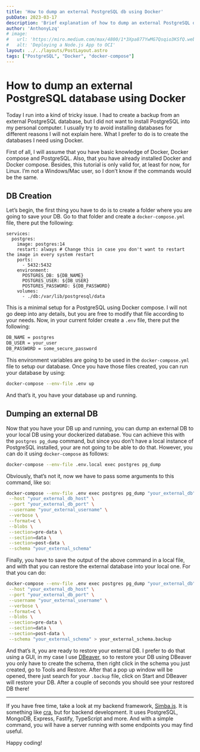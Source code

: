 ```yaml
---
title: 'How to dump an external PostgreSQL db using Docker'
pubDate: 2023-03-17
description: 'Brief explanation of how to dump an external PostgreSQL database using Docker'
author: 'AnthonyLzq'
# image:
#   url: 'https://miro.medium.com/max/4800/1*3Xpa877YwMG7Qsqio3KSfQ.webp'
#   alt: 'Deploying a Node.js App to OCI'
layout: ../../layouts/PostLayout.astro
tags: ["PostgreSQL", "Docker", "docker-compose"]
---
```


# How to dump an external PostgreSQL database using Docker

Today I run into a kind of tricky issue. I had to create a backup from an external PostgreSQL database, but I did not want to install PostgreSQL into my personal computer. I usually try to avoid installing databases for different reasons I will not explain here. What I prefer to do is to create the databases I need using Docker.

First of all, I will assume that you have basic knowledge of Docker, Docker compose and PostgreSQL. Also, that you have already installed Docker and Docker compose. Besides, this tutorial is only valid for, at least for now, for Linux. I’m not a Windows/Mac user, so I don’t know if the commands would be the same.

## DB Creation

Let’s begin, the first thing you have to do is to create a folder where you are going to save your DB. Go to that folder and create a `docker-compose.yml` file, there put the following:

```docker-compose
services:
  postgres:
    image: postgres:14
    restart: always # Change this in case you don't want to restart the image in every system restart
    ports:
      - 5432:5432
    environment:
      POSTGRES_DB: ${DB_NAME}
      POSTGRES_USER: ${DB_USER}
      POSTGRES_PASSWORD: ${DB_PASSWORD}
    volumes:
      - ./db:/var/lib/postgresql/data
```

This is a minimal setup for a PostgreSQL using Docker compose. I will not go deep into any details, but you are free to modify that file according to your needs. Now, in your current folder create a `.env` file, there put the following:

```bash
DB_NAME = postgres
DB_USER = your_user
DB_PASSWORD = some_secure_password
```

This environment variables are going to be used in the `docker-compose.yml` file to setup our database. Once you have those files created, you can run your database by using:

```bash
docker-compose --env-file .env up
```

And that’s it, you have your database up and running.

## Dumping an external DB

Now that you have your DB up and running, you can dump an external DB to your local DB using your dockerized database. You can achieve this with the `postgres pg_dump` command, but since you don’t have a local instance of PostgreSQL installed, your are not going to be able to do that. However, you can do it using `docker-compose` as follows:

```bash
docker-compose --env-file .env.local exec postgres pg_dump
```

Obviously, that’s not it, now we have to pass some arguments to this command, like so:

```bash
docker-compose --env-file .env exec postgres pg_dump "your_external_db" \
 --host "your_external_db_host" \
 --port "your_external_db_port" \
 --username "your_external_username" \
 --verbose \
 --format=c \
 --blobs \
 --section=pre-data \
 --section=data \
 --section=post-data \
 --schema "your_external_schema"
```

Finally, you have to save the output of the above command in a local file, and with that you can restore the external database into your local one. For that you can do:

```bash
docker-compose --env-file .env exec postgres pg_dump "your_external_db" \
 --host "your_external_db_host" \
 --port "your_external_db_port" \
 --username "your_external_username" \
 --verbose \
 --format=c \
 --blobs \
 --section=pre-data \
 --section=data \
 --section=post-data \
 --schema "your_external_schema" > your_external_schema.backup
```

And that’s it, you are ready to restore your external DB. I prefer to do that using a GUI, in my case I use [DBeaver](https://dbeaver.io/), so to restore your DB using DBeaver you only have to create the schema, then right click in the schema you just created, go to Tools and Restore. After that a pop up window will be opened, there just search for your `.backup` file, click on Start and DBeaver will restore your DB. After a couple of seconds you should see your restored DB there!

---

If you have free time, take a look at my backend framework, [Simba.js](https://www.npmjs.com/package/@anthonylzq/simba.js). It is something like [cra](https://create-react-app.dev/), but for backend development. It uses PostgreSQL, MongoDB, Express, Fastify, TypeScript and more. And with a simple command, you will have a server running with some endpoints you may find useful.

Happy coding!